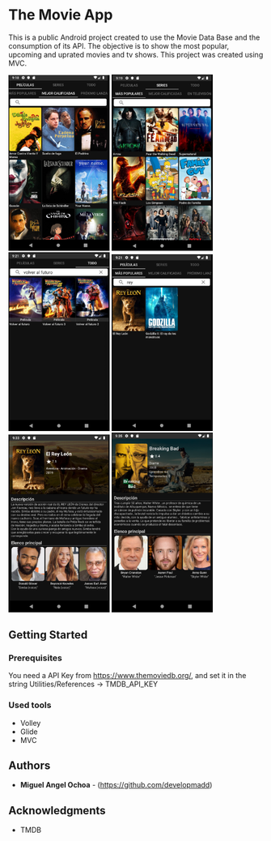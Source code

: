 # The Movie App

This is a public Android project created to use the Movie Data Base and the consumption of its API. The objective is to show the most popular, upcoming and uprated movies and tv shows. This project was created using MVC.

<img src="app/src/main/res/drawable/tmdb2.png" alt="drawing" width="200"/> <img src="app/src/main/res/drawable/tmdb3.png" alt="drawing" width="200"/> <img src="app/src/main/res/drawable/tmdb4.png" alt="drawing" width="200"/> <img src="app/src/main/res/drawable/tmdb5.png" alt="drawing" width="200"/> <img src="app/src/main/res/drawable/tmdb6.png" alt="drawing" width="200"/>  <img src="app/src/main/res/drawable/tmdb7.png" alt="drawing" width="200"/>

## Getting Started

### Prerequisites

You need a API Key from https://www.themoviedb.org/, and set it in the string Utilities/References -> TMDB_API_KEY

### Used tools

* Volley
* Glide
* MVC

## Authors

* **Miguel Angel Ochoa** - (https://github.com/developmadd)



## Acknowledgments

* TMDB

